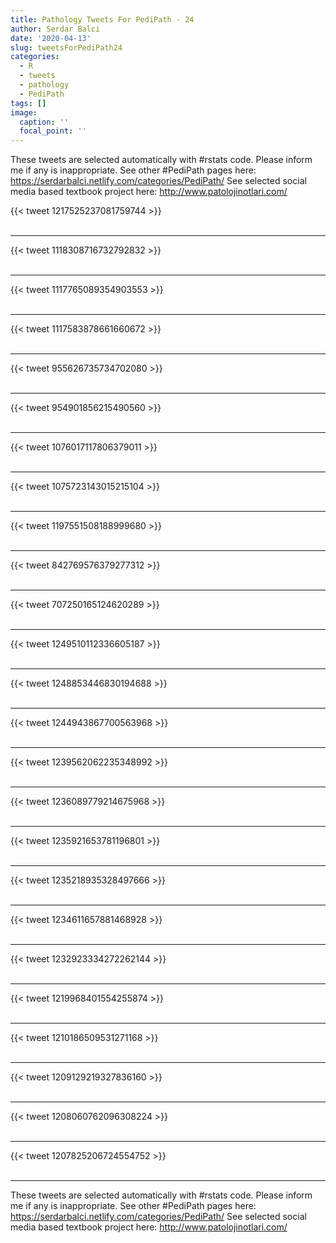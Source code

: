 ```yaml
---
title: Pathology Tweets For PediPath - 24
author: Serdar Balci
date: '2020-04-13'
slug: tweetsForPediPath24
categories:
  - R
  - tweets
  - pathology
  - PediPath
tags: []
image:
  caption: ''
  focal_point: ''
---
```



These tweets are selected automatically with #rstats code. Please inform me if any is inappropriate.
See other #PediPath pages here: https://serdarbalci.netlify.com/categories/PediPath/ 
See selected social media based textbook project here: http://www.patolojinotlari.com/

{{< tweet 1217525237081759744 >}}
<br>
<br>
<hr>
{{< tweet 1118308716732792832 >}}
<br>
<br>
<hr>
{{< tweet 1117765089354903553 >}}
<br>
<br>
<hr>
{{< tweet 1117583878661660672 >}}
<br>
<br>
<hr>
{{< tweet 955626735734702080 >}}
<br>
<br>
<hr>
{{< tweet 954901856215490560 >}}
<br>
<br>
<hr>
{{< tweet 1076017117806379011 >}}
<br>
<br>
<hr>
{{< tweet 1075723143015215104 >}}
<br>
<br>
<hr>
{{< tweet 1197551508188999680 >}}
<br>
<br>
<hr>
{{< tweet 842769576379277312 >}}
<br>
<br>
<hr>
{{< tweet 707250165124620289 >}}
<br>
<br>
<hr>
{{< tweet 1249510112336605187 >}}
<br>
<br>
<hr>
{{< tweet 1248853446830194688 >}}
<br>
<br>
<hr>
{{< tweet 1244943867700563968 >}}
<br>
<br>
<hr>
{{< tweet 1239562062235348992 >}}
<br>
<br>
<hr>
{{< tweet 1236089779214675968 >}}
<br>
<br>
<hr>
{{< tweet 1235921653781196801 >}}
<br>
<br>
<hr>
{{< tweet 1235218935328497666 >}}
<br>
<br>
<hr>
{{< tweet 1234611657881468928 >}}
<br>
<br>
<hr>
{{< tweet 1232923334272262144 >}}
<br>
<br>
<hr>
{{< tweet 1219968401554255874 >}}
<br>
<br>
<hr>
{{< tweet 1210186509531271168 >}}
<br>
<br>
<hr>
{{< tweet 1209129219327836160 >}}
<br>
<br>
<hr>
{{< tweet 1208060762096308224 >}}
<br>
<br>
<hr>
{{< tweet 1207825206724554752 >}}
<br>
<br>
<hr>


These tweets are selected automatically with #rstats code. Please inform me if any is inappropriate.
See other #PediPath pages here: https://serdarbalci.netlify.com/categories/PediPath/ 
See selected social media based textbook project here: http://www.patolojinotlari.com/
